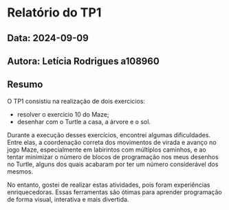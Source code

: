 # Relatório do TP1
## Data: 2024-09-09
## Autora: Letícia Rodrigues a108960

## Resumo

O TP1 consistiu na realização de dois exercicios:
* resolver o exercicio 10 do Maze;
* desenhar com o Turtle a casa, a árvore e o sol.

Durante a execução desses exercícios, encontrei algumas dificuldades. Entre elas, a coordenação correta dos movimentos de virada e avanço no jogo Maze, especialmente em labirintos com múltiplos caminhos, e ao tentar minimizar o número de blocos de programação nos meus desenhos no Turtle, alguns dos quais acabaram por ter um número considerável dos mesmos.

No entanto, gostei de realizar estas atividades, pois foram experiências enriquecedoras. Essas ferramentas são ótimas para aprender programação de forma visual, interativa e mais divertida.




